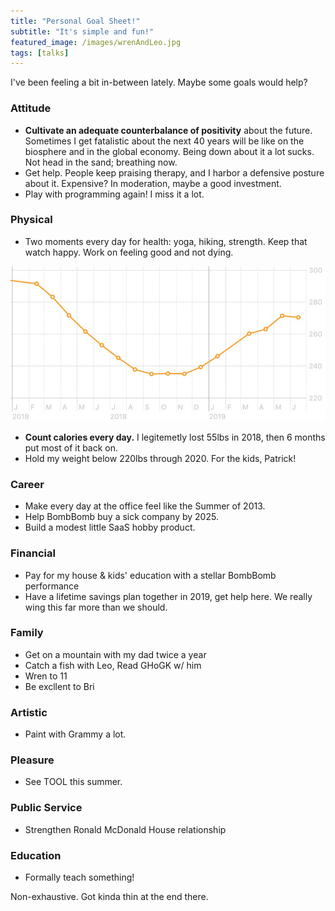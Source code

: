 ```yaml
---
title: "Personal Goal Sheet!"
subtitle: "It's simple and fun!"
featured_image: /images/wrenAndLeo.jpg
tags: [talks]
---
```


I've been feeling a bit in-between lately. Maybe some goals would help?

### Attitude
 - **Cultivate an adequate counterbalance of positivity** about the future. Sometimes I get fatalistic about the next 40 years will be like on the biosphere and in the global economy. Being down about it a lot sucks. Not head in the sand;  breathing now.
 - Get help. People keep praising therapy, and I harbor a defensive posture about it. Expensive? In moderation, maybe a good investment.
 - Play with programming again! I miss it a lot. 

### Physical
 - Two moments every day for health: yoga, hiking, strength. Keep that watch happy. Work on feeling good and not dying.

![I lost 55 lbs in 2018, then gained it back.](/images/weight2019.png)
 - **Count calories every day.** I legitemetly lost 55lbs in 2018, then 6 months put most of it back on. 
 - Hold my weight below 220lbs through 2020. For the kids, Patrick! 
 

### Career
 - Make every day at the office feel like the Summer of 2013.
 - Help BombBomb buy a sick company by 2025.
 - Build a modest little SaaS hobby product.

### Financial
 - Pay for my house & kids' education with a stellar BombBomb performance
 - Have a lifetime savings plan together in 2019, get help here. We really wing this far more than we should.

### Family
 - Get on a mountain with my dad twice a year
 - Catch a fish with Leo, Read GHoGK w/ him
 - Wren to 11
 - Be excllent to Bri

### Artistic
 - Paint with Grammy a lot.

### Pleasure
 - See TOOL this summer.

### Public Service
 - Strengthen Ronald McDonald House relationship

### Education
 - Formally teach something!

Non-exhaustive. Got kinda thin at the end there. 